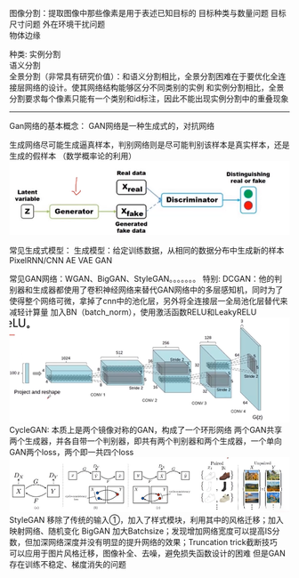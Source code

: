 图像分割：提取图像中那些像素是用于表述已知目标的  目标种类与数量问题
                                            目标尺寸问题
                                            外在环境干扰问题  
                                            物体边缘

种类:
实例分割  
语义分割  
全景分割（非常具有研究价值）：和语义分割相比，全景分割困难在于要优化全连接层网络的设计。使其网络结构能够区分不同类别的实例
         和实例分割相比，全景分割要求每个像素只能有一个类别和id标注，因此不能出现实例分割中的重叠现象

----------------------------------------------
Gan网络的基本概念：
GAN网络是一种生成式的，对抗网络

生成网络尽可能生成逼真样本，判别网络则是尽可能判别该样本是真实样本，还是生成的假样本  （数学概率论的利用）   
![img.png](img.png)  

常见生成式模型：
生成模型：给定训练数据，从相同的数据分布中生成新的样本
PixelRNN/CNN
AE
VAE
GAN

常见GAN网络：WGAN、BigGAN、StyleGAN。。。。。。。
 特别:  DCGAN：他的判别器和生成器都使用了卷积神经网络来替代GAN网络中的多层感知机，同时为了使得整个网络可微，拿掉了cnn中的池化层，另外将全连接层一全局池化层替代来减轻计算量
             加入BN（batch_norm），使用激活函数RELU和LeakyRELU  
        ![img_2.png](img_2.png)  
 CycleGAN:
        本质上是两个镜像对称的GAN，构成了一个环形网络
        两个GAN共享两个生成器，并各自带一个判别器，即共有两个判别器和两个生成器，一个单向GAN两个loss，两个即一共四个loss  
        ![img_4.png](img_4.png)  
 StyleGAN
        移除了传统的输入①，加入了样式模块，利用其中的风格迁移；加入映射网络、随机变化
 BigGAN
        加大Batchsize；发现增加网络宽度可以提高IS分数，但加深网络深度并没有明显的提升网络的效果；Truncation trick截断技巧  
    可以应用于图片风格迁移，图像补全、去噪，避免损失函数设计的困难
    但是GAN存在训练不稳定、梯度消失的问题